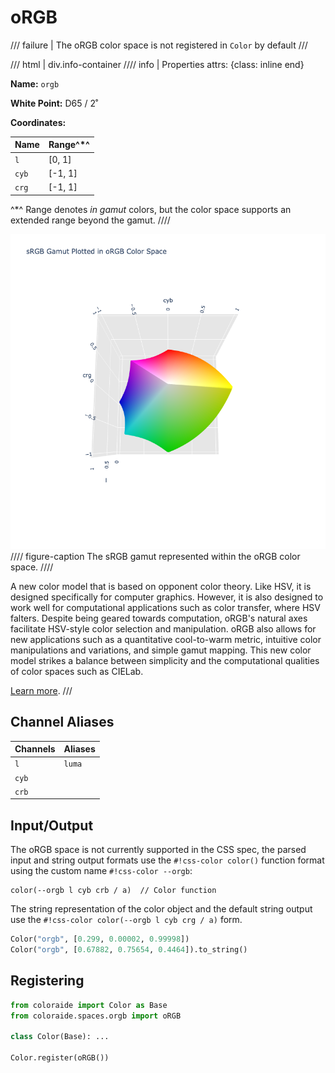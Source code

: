 # oRGB

/// failure | The oRGB color space is not registered in `Color` by default
///

/// html | div.info-container
//// info | Properties
    attrs: {class: inline end}

**Name:** `orgb`

**White Point:** D65 / 2˚

**Coordinates:**

Name  | Range^\*^
----- | -----
`l`   | [0, 1]
`cyb` | [-1, 1]
`crg` | [-1, 1]

^\*^ Range denotes _in gamut_ colors, but the color space supports an extended range beyond the gamut.
////

![oRGB](../images/orgb-3d.png)
//// figure-caption
The sRGB gamut represented within the oRGB color space.
////

A new color model that is based on opponent color theory. Like HSV, it is designed specifically for computer graphics.
However, it is also designed to work well for computational applications such as color transfer, where HSV falters.
Despite being geared towards computation, oRGB's natural axes facilitate HSV-style color selection and manipulation.
oRGB also allows for new applications such as a quantitative cool-to-warm metric, intuitive color manipulations and
variations, and simple gamut mapping. This new color model strikes a balance between simplicity and the computational
qualities of color spaces such as CIELab.

[Learn more](https://graphics.stanford.edu/~boulos/papers/orgb_sig.pdf).
///

## Channel Aliases

Channels | Aliases
-------- | -------
`l`      | `luma`
`cyb`    |
`crb`    |

## Input/Output

The oRGB space is not currently supported in the CSS spec, the parsed input and string output formats use the
`#!css-color color()` function format using the custom name `#!css-color --orgb`:

```css-color
color(--orgb l cyb crb / a)  // Color function
```

The string representation of the color object and the default string output use the
`#!css-color color(--orgb l cyb crg / a)` form.

```py play
Color("orgb", [0.299, 0.00002, 0.99998])
Color("orgb", [0.67882, 0.75654, 0.4464]).to_string()
```

## Registering

```py
from coloraide import Color as Base
from coloraide.spaces.orgb import oRGB

class Color(Base): ...

Color.register(oRGB())
```
